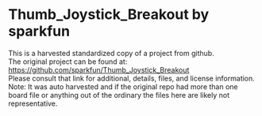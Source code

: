 
# Thumb_Joystick_Breakout by sparkfun  
This is a harvested standardized copy of a project from github.  
The original project can be found at:  
https://github.com/sparkfun/Thumb_Joystick_Breakout  
Please consult that link for additional, details, files, and license information.  
Note: It was auto harvested and if the original repo had more than one board file or anything out of the ordinary the files here are likely not representative.  
    